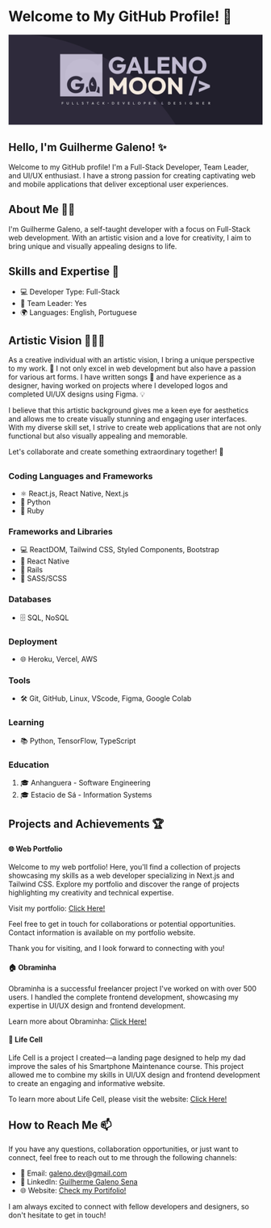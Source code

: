 # Welcome to My GitHub Profile! 👋

<p align="center">
  <img src="./banner.png" alt="Banner">
</p>

## Hello, I'm Guilherme Galeno! ✨

Welcome to my GitHub profile! I'm a Full-Stack Developer, Team Leader, and UI/UX enthusiast. I have a strong passion for creating captivating web and mobile applications that deliver exceptional user experiences.

## About Me 🙋‍♂️

I'm Guilherme Galeno, a self-taught developer with a focus on Full-Stack web development. With an artistic vision and a love for creativity, I aim to bring unique and visually appealing designs to life.

## Skills and Expertise 🚀

- 💻 Developer Type: Full-Stack
- 🎯 Team Leader: Yes
- 🌍 Languages: English, Portuguese

## Artistic Vision 🎨✨🎵

As a creative individual with an artistic vision, I bring a unique perspective to my work. 🎨 I not only excel in web development but also have a passion for various art forms. I have written songs 🎵 and have experience as a designer, having worked on projects where I developed logos and completed UI/UX designs using Figma. 💡

I believe that this artistic background gives me a keen eye for aesthetics and allows me to create visually stunning and engaging user interfaces. With my diverse skill set, I strive to create web applications that are not only functional but also visually appealing and memorable.

Let's collaborate and create something extraordinary together! 🚀

##

### Coding Languages and Frameworks

- ⚛️ React.js, React Native, Next.js
- 🐍 Python
- 💎 Ruby

### Frameworks and Libraries

- 💻 ReactDOM, Tailwind CSS, Styled Components, Bootstrap
- 📱 React Native
- 🚂 Rails
- 🎨 SASS/SCSS

### Databases

- 🗄️ SQL, NoSQL

### Deployment

- 🌐 Heroku, Vercel, AWS

### Tools

- 🛠️ Git, GitHub, Linux, VScode, Figma, Google Colab

### Learning

- 📚 Python, TensorFlow, TypeScript

### Education

1. 🎓 Anhanguera - Software Engineering
2. 🎓 Estacio de Sá - Information Systems

## Projects and Achievements 🏆

#### 🌐  Web Portfolio
Welcome to my web portfolio! Here, you'll find a collection of projects showcasing my skills as a web developer specializing in Next.js and Tailwind CSS. Explore my portfolio and discover the range of projects highlighting my creativity and technical expertise.

Visit my portfolio: [Click Here!](https://www.galenomoon.com)

Feel free to get in touch for collaborations or potential opportunities. Contact information is available on my portfolio website.

Thank you for visiting, and I look forward to connecting with you!

#### 🏠 Obraminha
Obraminha is a successful freelancer project I've worked on with over 500 users. I handled the complete frontend development, showcasing my expertise in UI/UX design and frontend development.

Learn more about Obraminha: [Click Here!](https://www.obraminha.com.br)

#### 📱 Life Cell

Life Cell is a project I created—a landing page designed to help my dad improve the sales of his Smartphone Maintenance course. This project allowed me to combine my skills in UI/UX design and frontend development to create an engaging and informative website.

To learn more about Life Cell, please visit the website: [Click Here!](https://www.lifecell.vercel.app/)

## How to Reach Me 📫

If you have any questions, collaboration opportunities, or just want to connect, feel free to reach out to me through the following channels:

- 📧 Email: galeno.dev@gmail.com
- 💼 LinkedIn: [Guilherme Galeno Sena](https://www.linkedin.com/in/guilherme-galeno-sena)
- 🌐 Website: [Check my Portifolio!](https://www.galenomoon.com)

I am always excited to connect with fellow developers and designers, so don't hesitate to get in touch!

